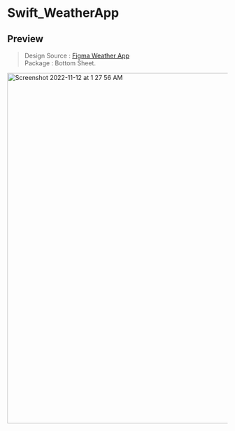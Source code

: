 # Swift_WeatherApp

## Preview

> Design Source : [Figma Weather App](https://www.figma.com/community/file/1163863467719656118)  
> Package : Bottom Sheet. 
<img width="799" alt="Screenshot 2022-11-12 at 1 27 56 AM" src="https://user-images.githubusercontent.com/71868697/201386124-8cc35795-bbdf-49d0-93cc-bcd60e41a5cc.png">

